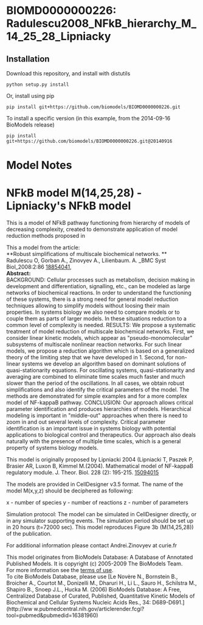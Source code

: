 # BIOMD0000000226: Radulescu2008_NFkB_hierarchy_M_14_25_28_Lipniacky

## Installation

Download this repository, and install with distutils

`python setup.py install`

Or, install using pip

`pip install git+https://github.com/biomodels/BIOMD0000000226.git`

To install a specific version (in this example, from the 2014-09-16 BioModels release)

`pip install git+https://github.com/biomodels/BIOMD0000000226.git@20140916`


# Model Notes


# NFkB model M(14,25,28) - Lipniacky's NFkB model

This is a model of NFkB pathway functioning from hierarchy of models of
decreasing complexity, created to demonstrate application of model reduction
methods proposed in

This a model from the article:  
**Robust simplifications of multiscale biochemical networks. **   
Radulescu O, Gorban A., Zinovyev A., Lilienbaum. A. _BMC Syst Biol_2008:2:86
[18854041](http://www.ncbi.nlm.nih.gov/pubmed/18854041),  
**Abstract:**   
BACKGROUND: Cellular processes such as metabolism, decision making in
development and differentiation, signalling, etc., can be modeled as large
networks of biochemical reactions. In order to understand the functioning of
these systems, there is a strong need for general model reduction techniques
allowing to simplify models without loosing their main properties. In systems
biology we also need to compare models or to couple them as parts of larger
models. In these situations reduction to a common level of complexity is
needed. RESULTS: We propose a systematic treatment of model reduction of
multiscale biochemical networks. First, we consider linear kinetic models,
which appear as "pseudo-monomolecular" subsystems of multiscale nonlinear
reaction networks. For such linear models, we propose a reduction algorithm
which is based on a generalized theory of the limiting step that we have
developed in 1. Second, for non-linear systems we develop an algorithm based
on dominant solutions of quasi-stationarity equations. For oscillating
systems, quasi-stationarity and averaging are combined to eliminate time
scales much faster and much slower than the period of the oscillations. In all
cases, we obtain robust simplifications and also identify the critical
parameters of the model. The methods are demonstrated for simple examples and
for a more complex model of NF-kappaB pathway. CONCLUSION: Our approach allows
critical parameter identification and produces hierarchies of models.
Hierarchical modeling is important in "middle-out" approaches when there is
need to zoom in and out several levels of complexity. Critical parameter
identification is an important issue in systems biology with potential
applications to biological control and therapeutics. Our approach also deals
naturally with the presence of multiple time scales, which is a general
property of systems biology models.

This model is originally proposed by Lipniacki 2004 (Lipniacki T, Paszek P,
Brasier AR, Luxon B, Kimmel M.(2004). Mathematical model of NF-kappaB
regulatory module. J. Theor. Biol. 228 (2): 195-215.
[15094015](http://www.ncbi.nlm.nih.gov/pubmed/15094015)

The models are provided in CellDesigner v3.5 format. The name of the model
M(x,y,z) should be deciphered as following:

x - number of species y - number of reactions z - number of parameters

Simulation protocol: The model can be simulated in CellDesigner directly, or
in any simulator supporting events. The simulation period should be set up in
20 hours (t=72000 sec). This model reproduces Figure 3b (M(14,25,28)) of the
publication.

For additional information please contact Andrei.Zinovyev at curie.fr

This model originates from BioModels Database: A Database of Annotated
Published Models. It is copyright (c) 2005-2009 The BioModels Team.  
For more information see the [terms of
use](http://www.ebi.ac.uk/biomodels/legal.html).  
To cite BioModels Database, please use [Le Novère N., Bornstein B., Broicher
A., Courtot M., Donizelli M., Dharuri H., Li L., Sauro H., Schilstra M.,
Shapiro B., Snoep J.L., Hucka M. (2006) BioModels Database: A Free,
Centralized Database of Curated, Published, Quantitative Kinetic Models of
Biochemical and Cellular Systems Nucleic Acids Res., 34: D689-D691.](http://ww
w.pubmedcentral.nih.gov/articlerender.fcgi?tool=pubmed&pubmedid=16381960)


